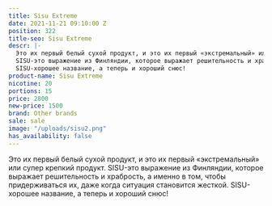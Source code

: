 ```yaml
---
title: Sisu Extreme
date: 2021-11-21 09:10:00 Z
position: 322
title-seo: Sisu Extreme
descr: |-
  Это их первый белый сухой продукт, и это их первый «экстремальный» или супер крепкий продукт.
  SISU-это выражение из Финляндии, которое выражает решительность и храбрость, а именно в том, чтобы придерживаться их, даже когда ситуация становится жесткой.
  SISU-хорошее название, а теперь и хороший снюс!
product-name: Sisu Extreme
nicotine: 20
portions: 15
price: 2800
new-price: 1500
brand: Other brands
sale: sale
image: "/uploads/sisu2.png"
has_availability: false
---
```


Это их первый белый сухой продукт, и это их первый «экстремальный» или супер крепкий продукт.
SISU-это выражение из Финляндии, которое выражает решительность и храбрость, а именно в том, чтобы придерживаться их, даже когда ситуация становится жесткой.
SISU-хорошее название, а теперь и хороший снюс!